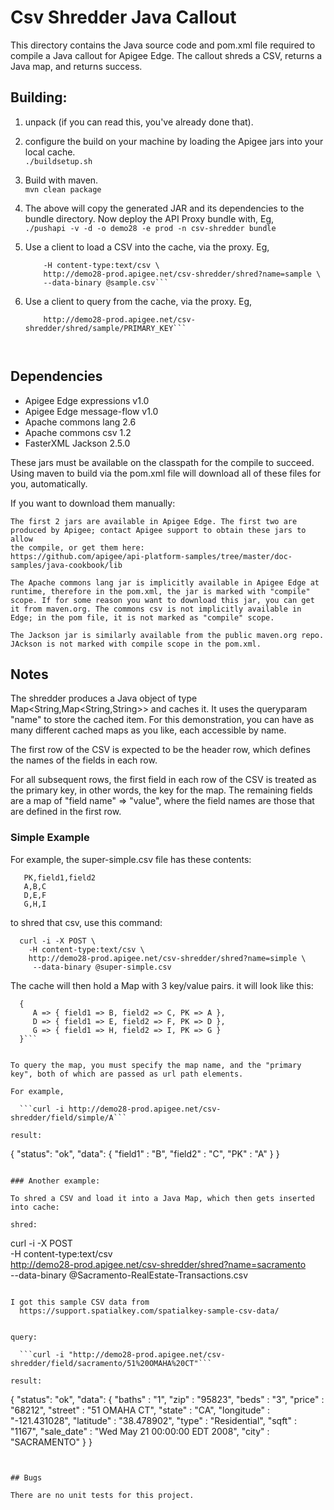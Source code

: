 # Csv Shredder Java Callout 

This directory contains the Java source code and pom.xml file required to
compile a Java callout for Apigee Edge.  The callout shreds a CSV, returns a Java map, and returns success.

## Building:

1. unpack (if you can read this, you've already done that).

2. configure the build on your machine by loading the Apigee jars into your local cache.   
  ```./buildsetup.sh```

3. Build with maven.  
  ```mvn clean package```

4. The above will copy the generated JAR and its dependencies to the bundle directory.  Now deploy the API Proxy bundle with, Eg,    
   ```./pushapi -v -d -o demo28 -e prod -n csv-shredder bundle```

5. Use a client to load a CSV into the cache, via the proxy. Eg,   
   ```curl -i -X POST \ 
       -H content-type:text/csv \
       http://demo28-prod.apigee.net/csv-shredder/shred?name=sample \
       --data-binary @sample.csv```

6. Use a client to query from the cache, via the proxy. Eg,   
   ```curl -i -X GET \ 
       http://demo28-prod.apigee.net/csv-shredder/shred/sample/PRIMARY_KEY```



## Dependencies

- Apigee Edge expressions v1.0
- Apigee Edge message-flow v1.0
- Apache commons lang 2.6
- Apache commons csv 1.2
- FasterXML Jackson 2.5.0

These jars must be available on the classpath for the compile to
succeed. Using maven to build via the pom.xml file will download all of these files for
you, automatically. 

If you want to download them manually: 

    The first 2 jars are available in Apigee Edge. The first two are
    produced by Apigee; contact Apigee support to obtain these jars to allow
    the compile, or get them here: 
    https://github.com/apigee/api-platform-samples/tree/master/doc-samples/java-cookbook/lib

    The Apache commons lang jar is implicitly available in Apigee Edge at runtime, therefore in the pom.xml, the jar is marked with "compile" scope. If for some reason you want to download this jar, you can get it from maven.org. The commons csv is not implicitly available in Edge; in the pom file, it is not marked as "compile" scope. 

    The Jackson jar is similarly available from the public maven.org repo. JAckson is not marked with compile scope in the pom.xml. 

## Notes

The shredder produces a Java object of type Map<String,Map<String,String>>
and caches it. It uses the queryparam "name" to store the cached item.
For this demonstration, you can have as many different cached maps as you like, each accessible by name. 

The first row of the CSV is expected to be the header row, which defines the names of the fields in each row. 

For all subsequent rows, the first field in each row of the CSV is
treated as the primary key, in other words, the key for the map.  The remaining fields
are a map of "field name" => "value", where the field names are those
that are defined in the first row.  


### Simple Example 

For example, the super-simple.csv file has these contents:

```
   PK,field1,field2
   A,B,C
   D,E,F
   G,H,I
```

to shred that csv, use this command:

```
  curl -i -X POST \
    -H content-type:text/csv \
    http://demo28-prod.apigee.net/csv-shredder/shred?name=simple \
     --data-binary @super-simple.csv
```

The cache will then hold a Map with 3 key/value pairs. it will look like this: 

```
  { 
     A => { field1 => B, field2 => C, PK => A },
     D => { field1 => E, field2 => F, PK => D },
     G => { field1 => H, field2 => I, PK => G }
  }```


To query the map, you must specify the map name, and the "primary key", both of which are passed as url path elements. 

For example, 

  ```curl -i http://demo28-prod.apigee.net/csv-shredder/field/simple/A```

result: 
```
{
  "status": "ok",
  "data": {
    "field1" : "B",
    "field2" : "C",
    "PK" : "A"
  }
}
```

### Another example: 

To shred a CSV and load it into a Java Map, which then gets inserted into cache: 

shred: 
```
  curl -i -X POST \
    -H content-type:text/csv \
    http://demo28-prod.apigee.net/csv-shredder/shred?name=sacramento \
     --data-binary @Sacramento-RealEstate-Transactions.csv
```

I got this sample CSV data from 
  https://support.spatialkey.com/spatialkey-sample-csv-data/


query: 

  ```curl -i "http://demo28-prod.apigee.net/csv-shredder/field/sacramento/51%20OMAHA%20CT"```

result:

```
{
  "status": "ok",
  "data": {
    "baths" : "1",
    "zip" : "95823",
    "beds" : "3",
    "price" : "68212",
    "street" : "51 OMAHA CT",
    "state" : "CA",
    "longitude" : "-121.431028",
    "latitude" : "38.478902",
    "type" : "Residential",
    "sqft" : "1167",
    "sale_date" : "Wed May 21 00:00:00 EDT 2008",
    "city" : "SACRAMENTO"
  }
}
```


## Bugs

There are no unit tests for this project.
